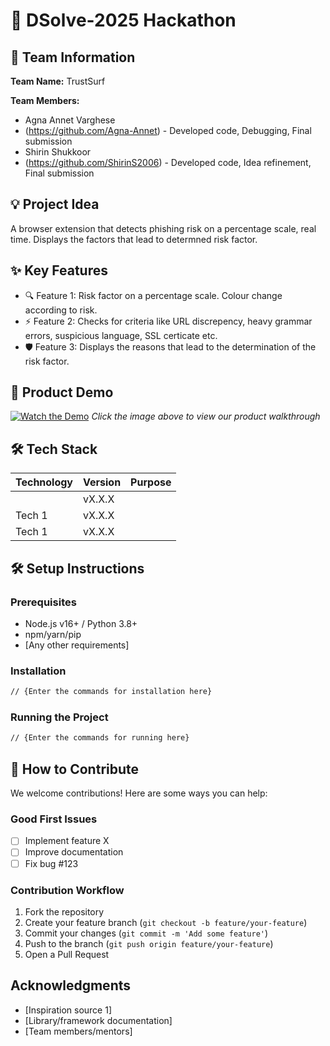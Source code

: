 # 🚀 DSolve-2025 Hackathon

## 👥 Team Information
**Team Name:** TrustSurf

**Team Members:**
- Agna Annet Varghese
- (https://github.com/Agna-Annet) - Developed code, Debugging, Final submission
- Shirin Shukkoor
- (https://github.com/ShirinS2006) - Developed code, Idea refinement, Final submission

## 💡 Project Idea
A browser extension that detects phishing risk on a percentage scale, real time. Displays the factors that lead to determned risk factor.

## ✨ Key Features
- 🔍 Feature 1: Risk factor on a percentage scale. Colour change according to risk.
- ⚡ Feature 2: Checks for criteria like URL discrepency, heavy grammar errors, suspicious language, SSL certicate etc.
- 🛡️ Feature 3: Displays the reasons that lead to the determination of the risk factor.

## 🎥 Product Demo
[![Watch the Demo](https://via.placeholder.com/300x200?text=Click+for+Demo+Video)](https://youtube.com/link-to-video)
*Click the image above to view our product walkthrough*

## 🛠️ Tech Stack
| Technology | Version | Purpose |
|------------|---------|---------|
|            | vX.X.X  |         |
| Tech 1     | vX.X.X  |         |
| Tech 1     | vX.X.X  |         |

## 🛠️ Setup Instructions

### Prerequisites
- Node.js v16+ / Python 3.8+
- npm/yarn/pip
- [Any other requirements]

### Installation
```bash
// {Enter the commands for installation here}
```

### Running the Project
```bash
// {Enter the commands for running here}
```

## 🤝 How to Contribute
We welcome contributions! Here are some ways you can help:

### Good First Issues
- [ ] Implement feature X
- [ ] Improve documentation
- [ ] Fix bug #123

### Contribution Workflow
1. Fork the repository
2. Create your feature branch (`git checkout -b feature/your-feature`)
3. Commit your changes (`git commit -m 'Add some feature'`)
4. Push to the branch (`git push origin feature/your-feature`)
5. Open a Pull Request


## Acknowledgments
- [Inspiration source 1]
- [Library/framework documentation]
- [Team members/mentors]
